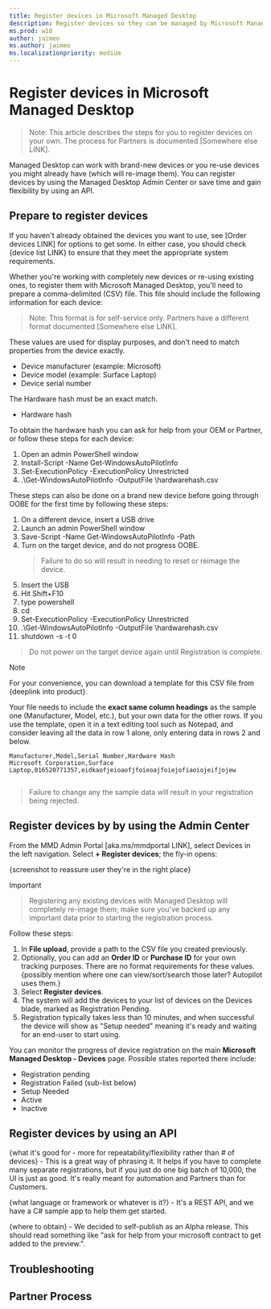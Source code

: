 ```yaml
---
title: Register devices in Microsoft Managed Desktop
description: Register devices so they can be managed by Microsoft Managed Desktop
ms.prod: w10
author: jaimeo
ms.author: jaimeo
ms.localizationpriority: medium
---
```


# Register devices in Microsoft Managed Desktop

[//]: # (This draft version topic focuses on the self-service option--how different is the partner thing?)
>Note: This article describes the steps for you to register devices on your own. The process for Partners is documented [Somewhere else LINK].

Managed Desktop can work with brand-new devices or you re-use devices you might already have (which will re-image them). You can register devices by using the Managed Desktop Admin Center or save time and gain flexibility by using an API.

## Prepare to register devices

If you haven't already obtained the devices you want to use, see [Order devices LINK] for options to get some. In either case, you should check {device list LINK} to ensure that they meet the appropriate system requirements.

Whether you're working with completely new devices or re-using existing ones, to register them with Microsoft Managed Desktop, you'll need to prepare a comma-delimited (CSV) file. This file should include the following information for each device:

>Note: This format is for self-service only. Partners have a different format documented [Somewhere else LINK].

[//]: # (I see a mention in the Word outline of this CSV file being different depending on the "actor"--can you clarify?)
[//]: # (Pretty different - the fields for Manufacturer, Model, and Serial have to be EXACT matches, and Hardware Hash is not required at all.)

These values are used for display purposes, and don't need to match properties from the device exactly.
- Device manufacturer (example: Microsoft) 
- Device model (example: Surface Laptop)
- Device serial number

The Hardware hash must be an exact match.
- Hardware hash

To obtain the hardware hash you can ask for help from your OEM or Partner, or follow these steps for each device:

1. Open an admin PowerShell window
2. Install-Script -Name Get-WindowsAutoPilotInfo
3. Set-ExecutionPolicy -ExecutionPolicy Unrestricted
4. .\Get-WindowsAutoPilotInfo -OutputFile <path>\hardwarehash.csv

These steps can also be done on a brand new device before going through OOBE for the first time by following these steps:

1. On a different device, insert a USB drive
2. Launch an admin PowerShell window
3. Save-Script -Name Get-WindowsAutoPilotInfo -Path <pathToUsb>
4. Turn on the target device, and do not progress OOBE.
    >Failure to do so will result in needing to reset or reimage the device.
5. Insert the USB
6. Hit Shift+F10 
7. type powershell
8. cd <pathToUsb>
9. Set-ExecutionPolicy -ExecutionPolicy Unrestricted
10. .\Get-WindowsAutoPilotInfo -OutputFile <path>\hardwarehash.csv
11. shutdown -s -t 0

>Do not power on the target device again until Registration is complete. 

>[!NOTE]
>For your convenience, you can download a template for this CSV file from {deeplink into product}.

Your file needs to include the **exact same column headings** as the sample one (Manufacturer, Model, etc.), but your own data for the other rows. If you use the template, open it in a text editing tool such as Notepad, and consider leaving all the data in row 1 alone, only entering data in rows 2 and below. 
    
  ```
 Manufacturer,Model,Serial Number,Hardware Hash
  Microsoft Corporation,Surface Laptop,016520771357,eidkaofjeioaofjfoieoajfoiejofiaoiojeifjojew
  
  
  ```
>Failure to change any the sample data will result in your registration being rejected.   

[//]: # (do the devices themselves need any kind of prep or settings? Firewall things? Diag data turned on? Or do they only need to be powered on and on the network? Any other network settings, domain, NAT, or whatever?)
[//]: # (Nope! We make it easy.)

## Register devices by by using the Admin Center

From the MMD Admin Portal [aka.ms/mmdportal LINK], select Devices in the left navigation. Select **+ Register devices**; the fly-in opens:

{screenshot to reassure user they're in the right place}

>[!IMPORTANT]
[//]: # (Sadly this isn't true. We can remove this note - but leaving it now until we have a chance to chat about it.)
>Registering any existing devices with Managed Desktop will completely re-image them; make sure you've backed up any important data prior to starting the registration process.


Follow these steps:

1. In **File upload**, provide a path to the CSV file you created previously.
2. Optionally, you can add an **Order ID** or **Purchase ID** for your own tracking purposes. There are no format requirements for these values. {possibly mention where one can view/sort/search those later? Autopilot uses them.}
3. Select **Register devices**.
4. The system will add the devices to your list of devices on the Devices blade, marked as Registration Pending.
5. Registration typically takes less than 10 minutes, and when successful the device will show as "Setup needed" meaning it's ready and waiting for an end-user to start using.

[//]: # (Can we offer any kind of estimate of how long to expect this to take?)
[//]: # (I Like this idea. Added something above.)

You can monitor the progress of device registration on the main **Microsoft Managed Desktop - Devices** page. Possible states reported there include:

[//]: # (possible screenshot highlighting where the status is shown)
[//]: # (maybe better as a table so we can explain what the states mean)

- Registration pending
- Registration Failed (sub-list below)
- Setup Needed
- Active
- Inactive


## Register devices by using an API

{what it's good for - more for repeatability/flexibility rather than # of devices} - This is a great way of phrasing it. It helps if you have to complete many separate registrations, but if you just do one big batch of 10,000, the UI is just as good. It's really meant for automation and Partners than for Customers. 

{what language or framework or whatever is it?} - It's a REST API, and we have a C# sample app to help them get started. 

{where to obtain} - We decided to self-publish as an Alpha release. This should read something like "ask for help from your microsoft contract to get added to the preview.". 



## Troubleshooting

[//]: # (kinda depends on how much ends up being needed here. If very little, could go in the same section as table listing progress/outcomes. If more, its own section here. If a lot more, we can make a separate topic for it)
[//]: # (I think the table above covers this pretty soundly.)

## Partner Process




